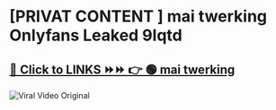 
 # [PRIVAT CONTENT ] mai twerking Onlyfans Leaked 9lqtd

## <h2><a href="https://clipsfans.com/mai_twerking&ref=git">🔗 Click to LINKS ⏩⏩ 👉 🟢 mai twerking </a></h2>

<a href="https://clipsfans.com/mai_twerking&ref=git" rel="nofollow" data-target="animated-image.originalLink"><img src="https://i.ibb.co.com/xMMVF88/686577567.gif" alt="Viral Video Original" style="max-width: 100%; display: inline-block;" data-target="animated-image.originalImage"></a>

